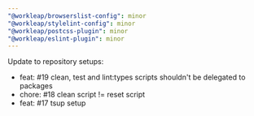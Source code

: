 ```yaml
---
"@workleap/browserslist-config": minor
"@workleap/stylelint-config": minor
"@workleap/postcss-plugin": minor
"@workleap/eslint-plugin": minor
---
```


Update to repository setups:
- feat: #19 clean, test and lint:types scripts shouldn't be delegated to packages
- chore: #18 clean script != reset script
- feat: #17 tsup setup
